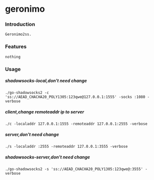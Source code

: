 # geronimo
### Introduction
    Geronimo2ss.
### Features
    nothing
### Usage
##### shadowsocks-local,don't need change
    ./go-shadowsocks2 -c 'ss://AEAD_CHACHA20_POLY1305:123qwe@127.0.0.1:1555' -socks :1080 -verbose
##### client,change remoteaddr ip to server
    ./c -localaddr 127.0.0.1:1555 -remoteaddr 127.0.0.1:2555 -verbose
##### server,don't need change
    ./s -localaddr :2555 -remoteaddr 127.0.0.1:3555 -verbose
##### shadowsocks-server,don't need change
    ./go-shadowsocks2 -s 'ss://AEAD_CHACHA20_POLY1305:123qwe@:3555' -verbose